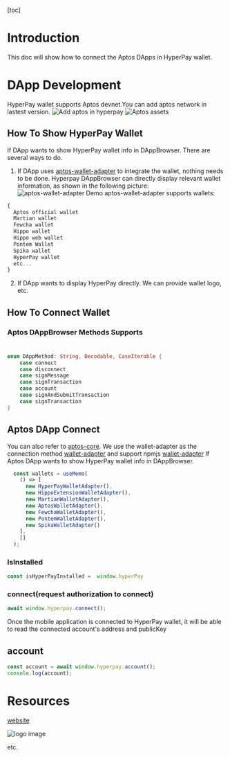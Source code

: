 [toc]

# Introduction
This doc will show how to connect the Aptos DApps in HyperPay wallet.

# DApp Development
HyperPay wallet supports Aptos devnet.You can add aptos network in lastest version.
![Add aptos in hyperpay](assets/WechatIMG6705.jpg)
![Aptos assets](assets/WechatIMG6706.jpg)

## How To Show HyperPay Wallet
  If DApp wants to show HyperPay wallet info in DAppBrowser. There are several ways to do.
  1. If DApp uses [aptos-wallet-adapter](https://github.com/hippospace/aptos-wallet-adapter) to integrate the wallet, nothing needs to be done. Hyperpay DAppBrowser can directly display relevant wallet information, as shown in the following picture:
  ![aptos-wallet-adapter Demo](assets/1663974540418.jpg)
 aptos-wallet-adapter supports wallets:
  ```js
  {
    Aptos official wallet
    Martian wallet
    Fewcha wallet
    Hippo wallet
    Hippo web wallet
    Pontem Wallet
    Spika wallet
    HyperPay wallet 
    etc...
}
```
  
 2.  If DApp wants to display HyperPay  directly. We can provide wallet logo, etc.   
## How To Connect Wallet 
### Aptos DAppBrowser Methods Supports

#
```swift
enum DAppMethod: String, Decodable, CaseIterable {
    case connect
    case disconnect
    case signMessage
    case signTransaction
    case account
    case signAndSubmitTransaction
    case signTransaction
}
```
## Aptos DApp Connect 
You can also refer to [aptos-core](https://github.com/aptos-labs/aptos-core).
We use the wallet-adapter as the connection method [wallet-adapter](https://github.com/hippospace/aptos-wallet-adapter)
and support npmjs [wallet-adapter](https://www.npmjs.com/package/@manahippo/aptos-wallet-adapter)
If Aptos DApp wants to show HyperPay wallet info in DAppBrowser.
```js
  const wallets = useMemo(
    () => [
      new HyperPayWalletAdapter(),
      new HippoExtensionWalletAdapter(),
      new MartianWalletAdapter(),
      new AptosWalletAdapter(),
      new FewchaWalletAdapter(),
      new PontemWalletAdapter(),
      new SpikaWalletAdapter()
    ],
    []
  );
```
### IsInstalled
```js
const isHyperPayInstalled =  window.hyperPay
```
### connect(request authorization to connect)

```js
await window.hyperpay.connect();
```
Once the mobile application is connected to HyperPay wallet, it will be able to read the connected account's address and publicKey
## account 
```js
const account = await window.hyperpay.account();
console.log(account);
```

# Resources

[website](https://www.hyperpay.tech/)

![logo image](assets/WechatIMG24.png)


etc.
